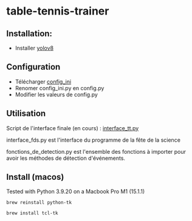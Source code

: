 # table-tennis-trainer

## Installation:
- Installer [yolov8](https://docs.ultralytics.com/models/yolov8/)

## Configuration
- Télécharger [config_ini](https://github.com/centralelyon/table-tennis-trainer/blob/main/config_ini.py)
- Renomer config_ini.py en config.py
- Modifier les valeurs de config.py

## Utilisation
Script de l'interface finale (en cours) : [interface_tt.py](https://github.com/centralelyon/table-tennis-trainer/blob/main/interface_tt.py)

interface_fds.py est l'interface du programme de la fête de la science

fonctions_de_detection.py est l'ensemble des fonctions à importer pour avoir les méthodes de détection d'événements.


## Install (macos)

Tested with Python 3.9.20 on a Macbook Pro M1 (15.1.1)

```
brew reinstall python-tk

brew install tcl-tk
```
